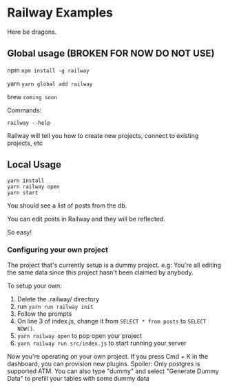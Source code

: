 # Railway Examples

Here be dragons.

## Global usage (BROKEN FOR NOW DO NOT USE)

npm
`npm install -g railway`

yarn
`yarn global add railway`

brew
`coming soon`

Commands:

`railway --help`

Railway will tell you how to create new projects, connect to existing projects, etc


## Local Usage

```
yarn install
yarn railway open
yarn start
```

You should see a list of posts from the db.

You can edit posts in Railway and they will be reflected.

So easy!

### Configuring your own project

The project that's currently setup is a dummy project. e.g: You're all editing the same data since this project hasn't been claimed by anybody.

To setup your own:

1. Delete the .railway/ directory
2. run `yarn run railway init`
3. Follow the prompts
4. On line 3 of index.js, change it from `SELECT * from posts` to `SELECT NOW()`.
5. `yarn railway open` to pop open your project
6. `yarn railway run src/index.js` to start running your server

Now you're operating on your own project. If you press Cmd + K in the dashboard, you can provision new plugins. Spoiler: Only postgres is supported ATM.
You can also type "dummy" and select "Generate Dummy Data" to prefill your tables with some dummy data

